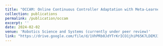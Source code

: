 ```yaml
---
title: "OCCAM: Online Continuous Controller Adaptation with Meta-Learned Models"
collection: publications
permalink: /publication/occam
excerpt: ''
date: 2024-02-02
venue: 'Robotics Science and Systems (currently under peer review)'
link: "https://drive.google.com/file/d/1VhPRb0JdYTrKrICO1jhiP65K7LDEMJ3A/view?usp=sharing"
---
```

